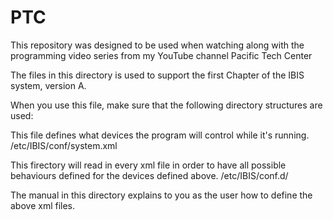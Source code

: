 # PTC
This repository was designed to be used when watching along with the programming video series from my YouTube channel Pacific Tech Center

The files in this directory is used to support the first Chapter of the IBIS system, version A.

When you use this file, make sure that the following directory structures are used:

This file defines what devices the program will control while it's running.
/etc/IBIS/conf/system.xml

This firectory will read in every xml file in order to have all possible behaviours defined for the devices defined above.
/etc/IBIS/conf.d/


The manual in this directory explains to you as the user how to define the above xml files.
